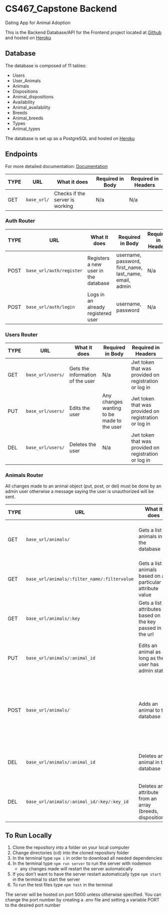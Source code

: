 # CS467_Capstone Backend
Dating App for Animal Adoption

This is the Backend Database/API for the Frontend project located at [Github](https://github.com/jennresado/CS467_Capstone) and hosted on [Heroku](https://bring-me-home.herokuapp.com/)

## Database 
The database is composed of 11 tables:
* Users
* User_Animals
* Animals
* Dispositions 
* Animal_dispositions
* Availability
* Animal_availability
* Breeds
* Animal_breeds
* Types
* Animal_types

The database is set up as a PostgreSQL and hosted on [Heroku](https://bring-me-home-backend.herokuapp.com/)

## Endpoints 
For more detailed documentation: [Documentation](https://docs.google.com/document/d/1Qrlb6e5z1lbmc-2CgQSuipUSgBGWAhgu7mFuyRO1vh8/edit?usp=sharing)

| TYPE | URL | What it does | Required in Body | Required in Headers |
|-----| -----|------------ | ---------------- | ------------------- |
| GET | `base_url/` | Checks if the server is working | N/a | N/a 

### Auth Router
| TYPE | URL | What it does | Required in Body | Required in Headers |
|-----| -----|------------ | ---------------- | ------------------- |
| POST | `base_url/auth/register` | Registers a new user in the database | username, password, first_name, last_name, email, admin | N/a | 
| POST | `base_url/auth/login` | Logs in an already registered user | username, password | N/a 

### Users Router
| TYPE | URL | What it does | Required in Body | Required in Headers |
|-----| -----|------------ | ---------------- | ------------------- |
| GET | `base_url/users/` | Gets the information of the user | N/a | Jwt token that was provided on registration or log in | 
| PUT | `base_url/users/` | Edits the user | Any changes wanting to be made to the user | Jwt token that was provided on registration or log in| 
| DEL |  `base_url/users/` | Deletes the user | N/a | Jwt token that was provided on registration or log in|

### Animals Router
All changes made to an animal object (put, post, or del) must be done by an admin user otherwise a message saying the user is unauthorized will be sent. 

| TYPE | URL | What it does | Required in Body | Required in Headers |
|-----| -----|------------ | ---------------- | ------------------- |
| GET | `base_url/animals/` | Gets a list of animals in the database | N/a | Jwt token that was provided on registration or log in|
| GET | `base_url/animals/:filter_name/:filtervalue` | Gets a list of animals based on a particular attribute value | N/a | Jwt token that was provided on registration or log in|
| GET | `base_url/animals/:key` | Gets a list of attributes based on the key passed in the url| N/a | Jwt token that was provided on registration or log in|
| PUT | `base_url/animals/:animal_id` | Edits an animal as long as the user has admin status |  Any changes wanting to be made to the animal | Jwt token that was provided on registration or log in|
| POST | `base_url/animals/` | Adds an animal to the database | pic, description, array of dispositions, type, array of breeds, availability, date_created and news_item | Jwt token that was provided on registration or log in|
| DEL | `base_url/animals/:animal_id` | Deletes an animal in the database | N/a | Jwt token that was provided on registration or log in|
| DEL | `base_url/animals/:animal_id/:key/:key_id` | Deletes an attribute from an array (breeds, dispositions) | N/a | Jwt token that was provided on registration or log in|

## To Run Locally 
1. Clone the repository into a folder on your local computer 
2. Change directories (cd) into the cloned repository folder 
3. In the terminal type `npm i` in order to download all needed dependencies
4. In the terminal type `npm run server` to run the server with nodemon 
    * any changes made will restart the server automatically
5. If you don't want to have the server restart automatically type `npm start` in the terminal to start the server 
6. To run the test files type `npm test` in the terminal 

The server will be hosted on port 5000 unless otherwise specified. You can change the port number by creating a .env file and setting a variable PORT to the desired port number 
